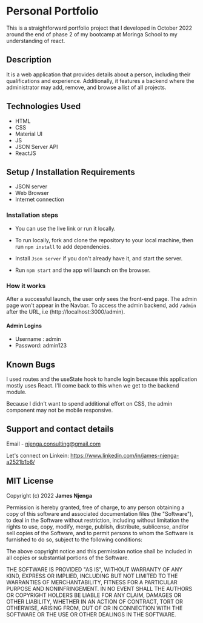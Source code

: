 # Personal Portfolio 

This is a straightforward portfolio project that I developed in October 2022 around the end of phase 2 of my bootcamp at Moringa School to my understanding of react. 

## Description

It is a web application that provides details about a person, including their qualifications and experience. Additionally, it features a backend where the administrator may add, remove, and browse a list of all projects.

## Technologies Used
* HTML
* CSS
* Material UI 
* JS
* JSON Server API
* ReactJS

## Setup / Installation Requirements
* JSON server
* Web Browser
* Internet connection

### Installation steps

* You can use the live link or run it locally.

* To run locally, fork and clone the repository to your local machine, then run `npm install` to add dependencies.

* Install `Json server` if you don't already have it, and start the server.

* Run `npm start` and the app will launch on the browser.

### How it works

After a successful launch, the user only sees the front-end page. The admin page won't appear in the Navbar. To access the admin backend, 
add `/admin` after the URL, i.e (http://localhost:3000/admin).

#### Admin Logins

* Username : admin
* Password: admin123

## Known Bugs

I used routes and the useState hook to handle login because this application mostly uses React. I'll come back to this when we get to the backend module.

Because I didn't want to spend additional effort on CSS, the admin component may not be mobile responsive.

## Support and contact details

Email - njenga.consulting@gmail.com

Let's connect on Linkein: https://www.linkedin.com/in/james-njenga-a2521b1b6/


## MIT License

Copyright (c) 2022 **James Njenga**

Permission is hereby granted, free of charge, to any person obtaining a copy
of this software and associated documentation files (the "Software"), to deal
in the Software without restriction, including without limitation the rights
to use, copy, modify, merge, publish, distribute, sublicense, and/or sell
copies of the Software, and to permit persons to whom the Software is
furnished to do so, subject to the following conditions:

The above copyright notice and this permission notice shall be included in all
copies or substantial portions of the Software.

THE SOFTWARE IS PROVIDED "AS IS", WITHOUT WARRANTY OF ANY KIND, EXPRESS OR
IMPLIED, INCLUDING BUT NOT LIMITED TO THE WARRANTIES OF MERCHANTABILITY,
FITNESS FOR A PARTICULAR PURPOSE AND NONINFRINGEMENT. IN NO EVENT SHALL THE
AUTHORS OR COPYRIGHT HOLDERS BE LIABLE FOR ANY CLAIM, DAMAGES OR OTHER
LIABILITY, WHETHER IN AN ACTION OF CONTRACT, TORT OR OTHERWISE, ARISING FROM,
OUT OF OR IN CONNECTION WITH THE SOFTWARE OR THE USE OR OTHER DEALINGS IN THE
SOFTWARE.



